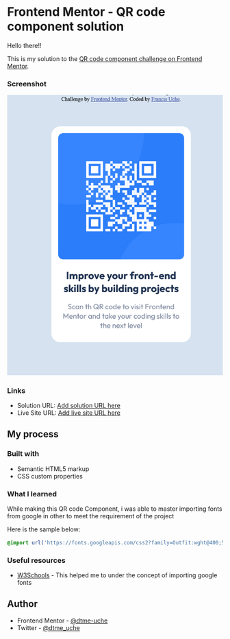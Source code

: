 # Frontend Mentor - QR code component solution

Hello there!!

This is my solution to the [QR code component challenge on Frontend Mentor](https://www.frontendmentor.io/challenges/qr-code-component-iux_sIO_H). 

### Screenshot

![](./images/Screenshot.png)


### Links

- Solution URL: [Add solution URL here](https://your-solution-url.com)
- Live Site URL: [Add live site URL here](https://your-live-site-url.com)

## My process

### Built with

- Semantic HTML5 markup
- CSS custom properties


### What I learned

While making this QR code Component, i was able to master importing fonts from google in other to meet the requirement of the project

Here is the sample below:


```css
@import url('https://fonts.googleapis.com/css2?family=Outfit:wght@400;500;600;700&display=swap');

```

### Useful resources

- [W3Schools](https://www.w3schools.com/howto/tryit.asp?font=Outfit) - This helped me to under the concept of importing google fonts


## Author
- Frontend Mentor - [@dtme-uche](https://www.frontendmentor.io/profile/dtme-uche)
- Twitter - [@dtme_uche](https://www.twitter.com/dtme_uche)
